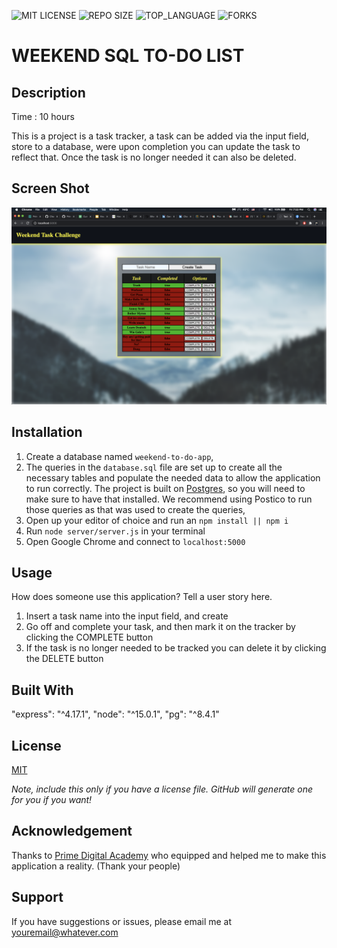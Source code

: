 ![MIT LICENSE](https://img.shields.io/github/license/scottbromander/the_marketplace.svg?style=flat-square)
![REPO SIZE](https://img.shields.io/github/repo-size/scottbromander/the_marketplace.svg?style=flat-square)
![TOP_LANGUAGE](https://img.shields.io/github/languages/top/scottbromander/the_marketplace.svg?style=flat-square)
![FORKS](https://img.shields.io/github/forks/scottbromander/the_marketplace.svg?style=social)

# WEEKEND SQL TO-DO LIST

## Description

Time : 10 hours

This is a project is a task tracker, a task can be added via the input field, store to a database, were upon completion you can update the task to reflect that. Once the task is no longer needed it can also be deleted.

## Screen Shot

![Screen-Shot](screenshot.png)

## Installation

1. Create a database named `weekend-to-do-app`,
2. The queries in the `database.sql` file are set up to create all the necessary tables and populate the needed data to allow the application to run correctly. The project is built on [Postgres](https://www.postgresql.org/download/), so you will need to make sure to have that installed. We recommend using Postico to run those queries as that was used to create the queries,
3. Open up your editor of choice and run an `npm install || npm i`
4. Run `node server/server.js` in your terminal
5. Open Google Chrome and connect to `localhost:5000`

## Usage

How does someone use this application? Tell a user story here.

1. Insert a task name into the input field, and create
2. Go off and complete your task, and then mark it on the tracker by clicking the COMPLETE button
3. If the task is no longer needed to be tracked you can delete it by clicking the DELETE button

## Built With

"express": "^4.17.1",
"node": "^15.0.1",
"pg": "^8.4.1"

## License

[MIT](https://choosealicense.com/licenses/mit/)

_Note, include this only if you have a license file. GitHub will generate one for you if you want!_

## Acknowledgement

Thanks to [Prime Digital Academy](www.primeacademy.io) who equipped and helped me to make this application a reality. (Thank your people)

## Support

If you have suggestions or issues, please email me at [youremail@whatever.com](www.google.com)
